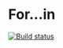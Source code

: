 # For...in

[![Build status](https://ci.appveyor.com/api/projects/status/18k2d10uwynh2s68?svg=true)](https://ci.appveyor.com/project/Alexey779/for-in)
